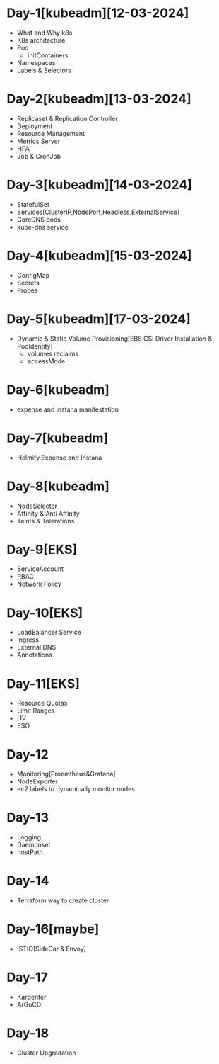 # Day-1[kubeadm][12-03-2024]
- What and Why k8s
- K8s architecture
- Pod
  - initContainers
- Namespaces
- Labels & Selectors
# Day-2[kubeadm][13-03-2024]
- Replicaset & Replication Controller
- Deployment
- Resource Management
- Metrics Server
- HPA
- Job & CronJob
# Day-3[kubeadm][14-03-2024]
- StatefulSet
- Services[ClusterIP,NodePort,Headless,ExternalService]
- CoreDNS pods
- kube-dns service
# Day-4[kubeadm][15-03-2024]
- ConfigMap
- Secrets
- Probes
# Day-5[kubeadm][17-03-2024]
- Dynamic & Static Volume Provisioning[EBS CSI Driver Installation & PodIdentity]
  - volumes reclaims
  - accessMode
# Day-6[kubeadm]
- expense and instana manifestation
# Day-7[kubeadm]
- Helmify Expense and Instana
# Day-8[kubeadm]
- NodeSelector
- Affinity & Anti Affinity
- Taints & Tolerations
# Day-9[EKS]
- ServiceAccount
- RBAC
- Network Policy
# Day-10[EKS]
- LoadBalancer Service
- Ingress
- External DNS
- Annotations
# Day-11[EKS]
- Resource Quotas
- Limit Ranges
- HV
- ESO
# Day-12
- Monitoring[Proemtheus&Grafana]
- NodeExporter
- ec2 labels to dynamically monitor nodes
# Day-13
- Logging
- Daemonset
- hostPath
# Day-14
- Terraform way to create cluster
# Day-16[maybe]
- ISTIO[SideCar & Envoy]
# Day-17
- Karpenter
- ArGoCD
# Day-18
- Cluster Upgradation 
